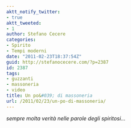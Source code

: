 ```yaml
---
aktt_notify_twitter:
- true
aktt_tweeted:
- 1
author: Stefano Cecere
categories:
- Spirito
- Tempi moderni
date: "2011-02-23T18:37:54Z"
guid: http://stefanocecere.com/?p=2387
id: 2387
tags:
- guzzanti
- massoneria
- video
title: Un po&#039; di massoneria
url: /2011/02/23/un-po-di-massoneria/
---
```


_sempre molta verità nelle parole degli spiritosi&#8230;_